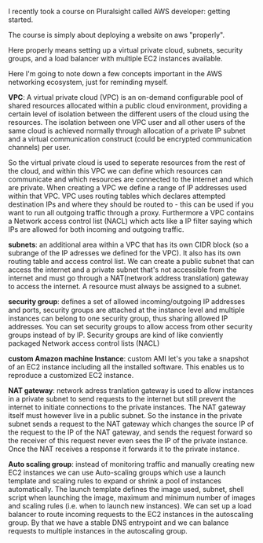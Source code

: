 I recently took a course on Pluralsight called AWS developer: getting started.

The course is simply about deploying a website on aws "properly".

Here properly means setting up a virtual private cloud, subnets, security groups, and a load balancer
with multiple EC2 instances available.

Here I'm going to note down a few concepts important in the AWS networking ecosystem, just for reminding myself.

**VPC**: A virtual private cloud (VPC) is an on-demand configurable pool of shared resources allocated within a public cloud environment, providing a certain level of isolation between the different users of the cloud using the resources. The isolation between one VPC user and all other users of the same cloud is achieved normally through allocation of a private IP subnet and a virtual communication construct (could be encrypted communication channels) per user. 


So the virtual private cloud is used to seperate resources from the rest of the cloud, and within this VPC we can define which resources can communicate and which resources are connected to the internet and which are private. When creating a VPC we define a range of IP addresses used within that VPC. VPC uses routing tables which declares attempted destination IPs and where they should be routed to - this can be used if you want to run all outgoing traffic through a proxy. Furthermore a VPC contains a Network access control list (NACL) which acts like a IP filter saying which IPs are allowed for both incoming and outgoing traffic.


**subnets**: an additional area within a VPC that has its own CIDR block (so a subrange of the IP adresses we defined for the VPC). It also has its own routing table and access control list. We can create a public subnet that can access the internet and a private subnet that's not accessible from the internet and must go through a NAT(network address translation) gateway to access the internet. A resource must always be assigned to a subnet.


**security group**: defines a set of allowed incoming/outgoing IP addresses and ports, security groups are attached at the instance level and multiple instances can belong to one security group, thus sharing allowed IP addresses. You can set security groups to allow access from other security groups instead of by IP. Security groups are kind of like conviently packaged Network access control lists (NACL)


**custom Amazon machine Instance**: custom AMI let's you take a snapshot of an EC2 instance including all the installed software. This enables us to reproduce a customized EC2 instance.

**NAT gateway**: network adress tranlation gateway is used to allow instances in a private subnet to send requests to the internet but still prevent the internet to initiate connections to the private instances. The NAT gateway itself must however live in a public subnet. So the instance in the private subnet sends a request to the NAT gateway which changes the source IP of the request to the IP of the NAT gateway, and sends the request forward so the receiver of this request never even sees the IP of the private instance. Once the NAT receives a response it forwards it to the private instance.



**Auto scaling group**: instead of monitoring traffic and manually creating new EC2 instances we can use Auto-scaling groups which use a launch template and scaling rules to expand or shrink a pool of instances automatically. The launch template  defines the image used, subnet, shell script when launching the image, maximum and minimum number of images and scaling rules (i.e. when to launch new instances).  We can set up a load balancer to route incoming requests to the EC2 instances in the autoscaling group. By that we have a stable DNS entrypoint and we can balance requests to multiple instances in the autoscaling group.


